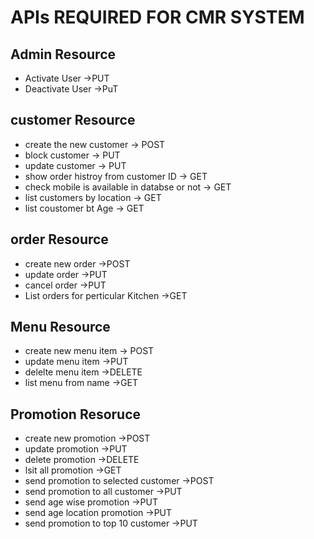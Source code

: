 # APIs REQUIRED FOR CMR SYSTEM

## Admin Resource
- Activate User                                     ->PUT
- Deactivate User                                   ->PuT

## customer Resource
- create the new customer                           -> POST
- block customer                                    -> PUT
- update customer -> PUT
- show order histroy from customer ID               -> GET
- check mobile is available in databse or not       -> GET
- list  customers by location                       -> GET
- list coustomer bt Age                             -> GET

## order Resource
- create new order                                  ->POST
- update order                                      ->PUT
- cancel order                                      ->PUT
- List orders for perticular Kitchen                ->GET


## Menu Resource
- create new menu item                              -> POST
- update menu item                                  ->PUT
- delelte menu item                                 ->DELETE
- list menu from name                               ->GET

## Promotion Resoruce
- create new promotion                              ->POST
- update promotion                                  ->PUT
- delete promotion                                  ->DELETE
- lsit all promotion                                ->GET
- send promotion to selected customer               ->POST
- send promotion to all customer                    ->PUT
- send age wise promotion                           ->PUT
- send age location promotion                       ->PUT
- send promotion to top 10 customer                 ->PUT